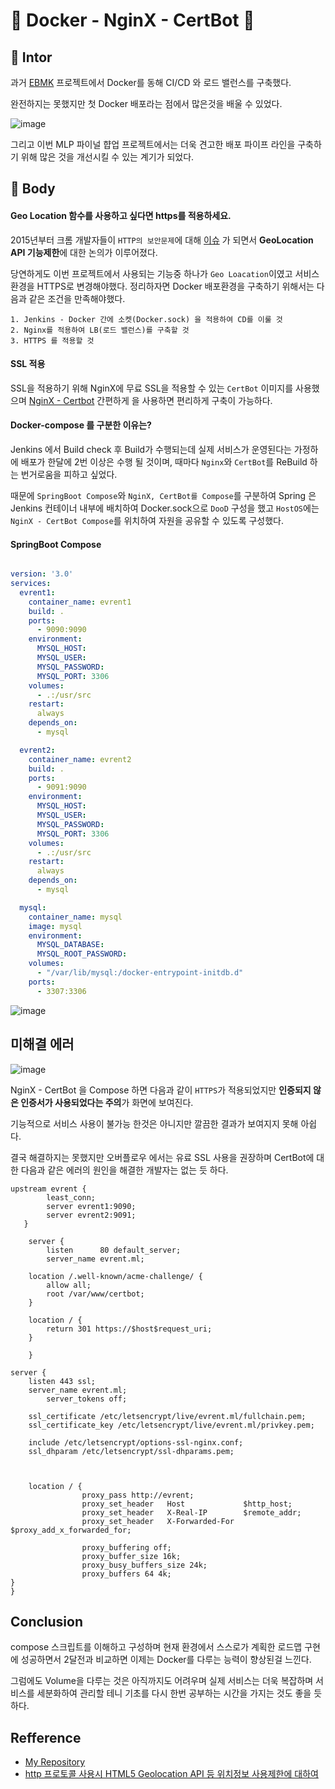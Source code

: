 # 🐋 Docker - NginX - CertBot 🐋

## 🦐 Intor
과거 [EBMK](https://github.com/KIM-JS-95/PillIInfoService) 프로젝트에서 Docker를 동해 CI/CD 와 로드 밸런스를 구축했다.

완전하지는 못했지만 첫 Docker 배포라는 점에서 많은것을 배울 수 있었다.

![image](https://user-images.githubusercontent.com/65659478/182021192-3f46a9f0-4ead-4cae-b60a-714d5d86194b.png)

그리고 이번 MLP 파이널 햡업 프로젝트에서는 더욱 견고한 배포 파이프 라인을 구축하기 위해 많은 것을 개선시킬 수 있는 계기가 되었다.

## 🦐 Body
#### Geo Location 함수를 사용하고 싶다면 https를 적용하세요.

2015년부터 크롬 개발자들이 `HTTP의 보안문제`에 대해 [이슈](https://medium.com/witinweb/http-%ED%94%84%EB%A1%9C%ED%86%A0%EC%BD%9C-%EC%82%AC%EC%9A%A9%EC%8B%9C-html5-geolocation-api-%EB%93%B1-%EC%9C%84%EC%B9%98%EC%A0%95%EB%B3%B4-%EC%82%AC%EC%9A%A9%EC%A0%9C%ED%95%9C%EC%97%90-%EB%8C%80%ED%95%98%EC%97%AC-e024772cc280)
가 되면서 **GeoLocation API 기능제한**에 대한 논의가 이루어졌다.

당연하게도 이번 프로젝트에서 사용되는 기능중 하나가 `Geo Loacation`이였고 서비스 환경을 HTTPS로 변경해야했다.
정리하자면 Docker 배포환경을 구축하기 위해서는 다음과 같은 조건을 만족해야했다.

```
1. Jenkins - Docker 간에 소켓(Docker.sock) 을 적용하여 CD를 이룰 것
2. Nginx를 적용하여 LB(로드 밸런스)를 구축할 것
3. HTTPS 를 적용할 것
```

#### SSL 적용

SSL을 적용하기 위해 NginX에 무료 SSL을 적용할 수 있는 `CertBot` 이미지를 사용했으며 [NginX - Certbot](https://github.com/wmnnd/nginx-certbot) 간편하게 
을 사용하면 편리하게 구축이 가능하다.


#### Docker-compose 를 구분한 이유는?

Jenkins 에서 Build check 후 Build가 수행되는데 실제 서비스가 운영된다는 가정하에 
배포가 한달에 2번 이상은 수행 될 것이며, 때마다 `Nginx`와 `CertBot`를 ReBuild 하는 번거로움을 피하고 싶었다.

때문에 `SpringBoot Compose`와 `NginX, CertBot를 Compose`를 구분하여 Spring 은 Jenkins 컨테이너 내부에 배치하여 Docker.sock으로 `DooD` 구성을 했고
`HostOS`에는 `NginX - CertBot Compose`를 위치하여 자원을 공유할 수 있도록 구성했다.

#### SpringBoot Compose
```yaml

version: '3.0'
services:
  evrent1:
    container_name: evrent1
    build: .
    ports:
      - 9090:9090
    environment:
      MYSQL_HOST: 
      MYSQL_USER: 
      MYSQL_PASSWORD: 
      MYSQL_PORT: 3306
    volumes:
      - .:/usr/src
    restart:
      always
    depends_on:
      - mysql

  evrent2:
    container_name: evrent2
    build: .
    ports:
      - 9091:9090
    environment:
      MYSQL_HOST:
      MYSQL_USER: 
      MYSQL_PASSWORD:
      MYSQL_PORT: 3306
    volumes:
      - .:/usr/src
    restart:
      always
    depends_on:
      - mysql

  mysql:
    container_name: mysql
    image: mysql
    environment:
      MYSQL_DATABASE:
      MYSQL_ROOT_PASSWORD:
    volumes:
      - "/var/lib/mysql:/docker-entrypoint-initdb.d"
    ports:
      - 3307:3306
```

![image](https://user-images.githubusercontent.com/65659478/182024040-c3379280-a7f0-4b1b-8f05-748428a8a1d0.png)


## 미해결 에러

![image](https://user-images.githubusercontent.com/65659478/182028817-6533fe62-f4b8-47a7-9cec-ec21754dd1b4.png)

NginX - CertBot 을 Compose 하면 다음과 같이 `HTTPS`가 적용되었지만 **인증되지 않은 인증서가 사용되었다는 주의**가 화면에 보여진다.

기능적으로 서비스 사용이 불가능 한것은 아니지만 깔끔한 결과가 보여지지 못해 아쉽다.

결국 해결하지는 못했지만 오버플로우 에서는 유료 SSL 사용을 권장하며 CertBot에 대한 다음과 같은 에러의 원인을 해결한 개발자는 없는 듯 하다.



```shell
upstream evrent {
        least_conn;
        server evrent1:9090;
        server evrent2:9091;
   }

    server {
        listen      80 default_server;
        server_name evrent.ml;

    location /.well-known/acme-challenge/ {
        allow all;
        root /var/www/certbot;
    }

    location / {
        return 301 https://$host$request_uri;
    }

    }

server {
    listen 443 ssl;
    server_name evrent.ml;
        server_tokens off;

    ssl_certificate /etc/letsencrypt/live/evrent.ml/fullchain.pem;
    ssl_certificate_key /etc/letsencrypt/live/evrent.ml/privkey.pem;

    include /etc/letsencrypt/options-ssl-nginx.conf;
    ssl_dhparam /etc/letsencrypt/ssl-dhparams.pem;



    location / {
                proxy_pass http://evrent;
                proxy_set_header   Host             $http_host;
                proxy_set_header   X-Real-IP        $remote_addr;
                proxy_set_header   X-Forwarded-For  $proxy_add_x_forwarded_for;

                proxy_buffering off;
                proxy_buffer_size 16k;
                proxy_busy_buffers_size 24k;
                proxy_buffers 64 4k;
}
}

```

## Conclusion

compose 스크립트를 이해하고 구성하며 현재 환경에서 스스로가 계획한 로드맵 구현에 성공하면서
2달전과 비교하면 이제는 Docker를 다루는 능력이 향상된걸 느낀다.

그럼에도 Volume을 다루는 것은 아직까지도 어려우며 
실제 서비스는 더욱 복잡하며 서비스를 세분화하여 관리할 테니 기초를 다시 한번 공부하는 시간을 가지는 것도 좋을 듯하다. 


## Refference
- [My Repository](https://github.com/KIM-JS-95/Rent-Car-electronic)
- [http 프로토콜 사용시 HTML5 Geolocation API 등 위치정보 사용제한에 대하여](https://medium.com/witinweb/http-%ED%94%84%EB%A1%9C%ED%86%A0%EC%BD%9C-%EC%82%AC%EC%9A%A9%EC%8B%9C-html5-geolocation-api-%EB%93%B1-%EC%9C%84%EC%B9%98%EC%A0%95%EB%B3%B4-%EC%82%AC%EC%9A%A9%EC%A0%9C%ED%95%9C%EC%97%90-%EB%8C%80%ED%95%98%EC%97%AC-e024772cc280)